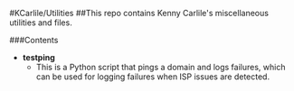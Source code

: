 #KCarlile/Utilities
##This repo contains Kenny Carlile's miscellaneous utilities and files.

###Contents
- **testping**
   - This is a Python script that pings a domain and logs failures, which can be used for logging failures when ISP issues are detected.
